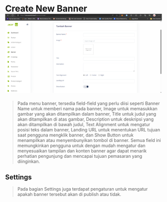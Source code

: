 # Create New Banner ![](create_new_banner.png)

>Pada menu banner, tersedia field-field yang perlu diisi seperti Banner Name untuk memberi nama pada banner, Image untuk memasukkan gambar yang akan ditampilkan dalam banner, Title untuk judul yang akan ditampilkan di atas gambar, Description untuk deskripsi yang akan ditampilkan di bawah judul, Text Alignment untuk mengatur posisi teks dalam banner, Landing URL untuk menentukan URL tujuan saat pengguna mengklik banner, dan Show Button untuk menampilkan atau menyembunyikan tombol di banner. Semua field ini memungkinkan pengguna untuk dengan mudah mengatur dan menyesuaikan tampilan dan konten banner agar dapat menarik perhatian pengunjung dan mencapai tujuan pemasaran yang diinginkan.

## Settings
>Pada bagian Settings juga terdapat pengaturan untuk mengatur apakah banner tersebut akan di publish atau tidak.